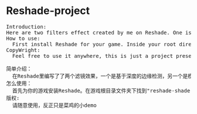 ﻿# Reshade-project
 <pre>
Introduction:
Here are two filters effect created by me on Reshade. One is Edge detection based on depth and another is the fog simulation. Details about implementation are shown in respective pdf documents. You can check out to see basic principle and inspiration behind them.
How to use:
  First install Reshade for your game. Inside your root directory of game, find a folder named "reshade-shaders". Click into it, just simply copy two .fx files and put them into "Shaders" folder. Remember to put three noise textures(png files) into "Textures" folder, otherwise the fog filter won't work correctly.
CopyWright:
  Feel free to use it anywhere, this is just a project presentation
  
简单介绍：
  在Reshade里编写了了两个滤镜效果，一个是基于深度的边缘检测，另一个是模拟雾效。细节在各自的pdf文件中展示，包括基本的设计思路和灵感
怎么使用：
  首先为你的游戏安装Reshade。在游戏根目录文件夹下找到"reshade-shaders"文件夹并双击进入，然后将两个.fx文件复制粘贴到"Shaders"文件夹下，记得要将三张噪声纹理(png图片)放入"Textures"文件夹下
版权:
  请随意使用，反正只是菜鸡的小demo
 </pre> 
